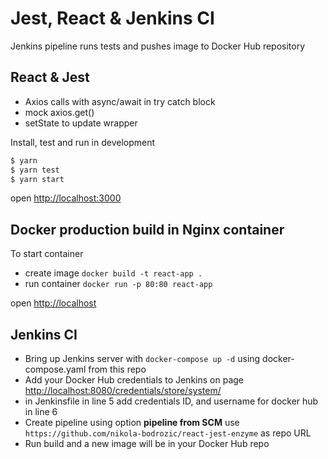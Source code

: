 # Jest, React & Jenkins CI

Jenkins pipeline runs tests and pushes image to Docker Hub repository

## React & Jest

  - Axios calls with async/await in try catch block
  - mock axios.get()
  - setState to update wrapper

Install, test and run in development

```sh
$ yarn
$ yarn test
$ yarn start
```

open <http://localhost:3000>

## Docker production build in Nginx container

To start container

- create image `docker build -t react-app .`
- run container `docker run -p 80:80 react-app` 

open <http://localhost>

## Jenkins CI

- Bring up Jenkins server with `docker-compose up -d` using docker-compose.yaml from this repo
- Add your Docker Hub credentials to Jenkins on page <http://localhost:8080/credentials/store/system/>
- in Jenkinsfile in line 5 add credentials ID, and username for docker hub in line 6
- Create pipeline using option **pipeline from SCM** use `https://github.com/nikola-bodrozic/react-jest-enzyme` as repo URL
- Run build and a new image will be in your Docker Hub repo
